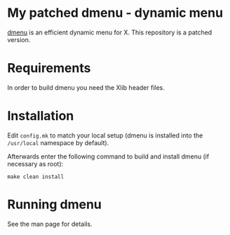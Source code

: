 # My patched dmenu - dynamic menu

[dmenu](https://tools.suckless.org/dmenu/) is an efficient dynamic menu for X.
This repository is a patched version.

# Requirements

In order to build dmenu you need the Xlib header files.

# Installation

Edit `config.mk` to match your local setup (dmenu is installed into
the `/usr/local` namespace by default).

Afterwards enter the following command to build and install dmenu
(if necessary as root):

    make clean install

# Running dmenu

See the man page for details.
